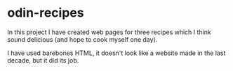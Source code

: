 # odin-recipes
In this project I have created web pages for three recipes which I think sound delicious (and hope to cook myself one day).

I have used barebones HTML, it doesn't look like a website made in the last decade, but it did its job. 